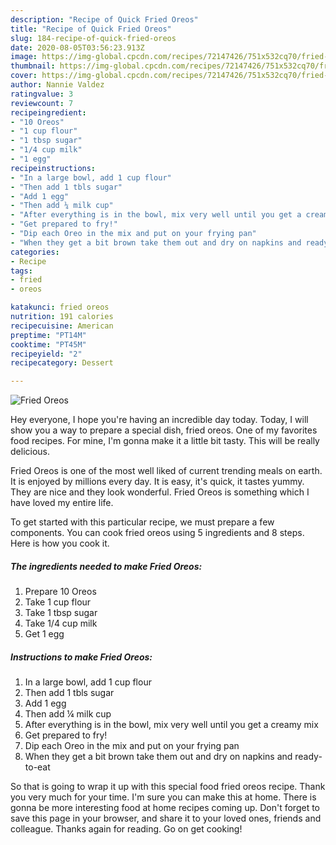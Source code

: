 ```yaml
---
description: "Recipe of Quick Fried Oreos"
title: "Recipe of Quick Fried Oreos"
slug: 184-recipe-of-quick-fried-oreos
date: 2020-08-05T03:56:23.913Z
image: https://img-global.cpcdn.com/recipes/72147426/751x532cq70/fried-oreos-recipe-main-photo.jpg
thumbnail: https://img-global.cpcdn.com/recipes/72147426/751x532cq70/fried-oreos-recipe-main-photo.jpg
cover: https://img-global.cpcdn.com/recipes/72147426/751x532cq70/fried-oreos-recipe-main-photo.jpg
author: Nannie Valdez
ratingvalue: 3
reviewcount: 7
recipeingredient:
- "10 Oreos"
- "1 cup flour"
- "1 tbsp sugar"
- "1/4 cup milk"
- "1 egg"
recipeinstructions:
- "In a large bowl, add 1 cup flour"
- "Then add 1 tbls sugar"
- "Add 1 egg"
- "Then add ¼ milk cup"
- "After everything is in the bowl, mix very well until you get a creamy mix"
- "Get prepared to fry!"
- "Dip each Oreo in the mix and put on your frying pan"
- "When they get a bit brown take them out and dry on napkins and ready-to-eat"
categories:
- Recipe
tags:
- fried
- oreos

katakunci: fried oreos 
nutrition: 191 calories
recipecuisine: American
preptime: "PT14M"
cooktime: "PT45M"
recipeyield: "2"
recipecategory: Dessert

---
```



![Fried Oreos](https://img-global.cpcdn.com/recipes/72147426/751x532cq70/fried-oreos-recipe-main-photo.jpg)

Hey everyone, I hope you're having an incredible day today. Today, I will show you a way to prepare a special dish, fried oreos. One of my favorites food recipes. For mine, I'm gonna make it a little bit tasty. This will be really delicious.



Fried Oreos is one of the most well liked of current trending meals on earth. It is enjoyed by millions every day. It is easy, it's quick, it tastes yummy. They are nice and they look wonderful. Fried Oreos is something which I have loved my entire life.


To get started with this particular recipe, we must prepare a few components. You can cook fried oreos using 5 ingredients and 8 steps. Here is how you cook it.

<!--inarticleads1-->

##### The ingredients needed to make Fried Oreos:

1. Prepare 10 Oreos
1. Take 1 cup flour
1. Take 1 tbsp sugar
1. Take 1/4 cup milk
1. Get 1 egg




<!--inarticleads2-->

##### Instructions to make Fried Oreos:

1. In a large bowl, add 1 cup flour
1. Then add 1 tbls sugar
1. Add 1 egg
1. Then add ¼ milk cup
1. After everything is in the bowl, mix very well until you get a creamy mix
1. Get prepared to fry!
1. Dip each Oreo in the mix and put on your frying pan
1. When they get a bit brown take them out and dry on napkins and ready-to-eat




So that is going to wrap it up with this special food fried oreos recipe. Thank you very much for your time. I'm sure you can make this at home. There is gonna be more interesting food at home recipes coming up. Don't forget to save this page in your browser, and share it to your loved ones, friends and colleague. Thanks again for reading. Go on get cooking!

